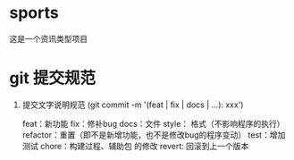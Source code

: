 # sports
这是一个资讯类型项目

# git 提交规范
1. 提交文字说明规范 (git commit -m '(feat | fix | docs | ...): xxx')

   feat：新功能
   fix：修补bug
   docs：文件
   style： 格式（不影响程序的执行）
   refactor：重置（即不是新增功能，也不是修改bug的程序变动）
   test：增加测试
   chore：构建过程、辅助包 的修改
   revert: 回滚到上一个版本
